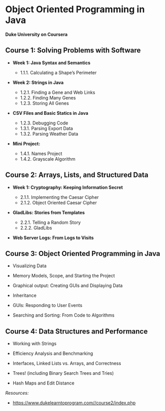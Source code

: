 # Object Oriented Programming in Java
**Duke University on Coursera**

## Course 1: Solving Problems with Software

- **Week 1: Java Syntax and Semantics**
    - 1.1.1. Calculating a Shape’s Perimeter

- **Week 2: Strings in Java**
    - 1.2.1. Finding a Gene and Web Links
    - 1.2.2. Finding Many Genes
    - 1.2.3. Storing All Genes

- **CSV Files and Basic Statics in Java**
    - 1.2.3. Debugging Code
    - 1.3.1. Parsing Export Data
    - 1.3.2. Parsing Weather Data

- **Mini Project:**
    - 1.4.1. Names Project
    - 1.4.2. Grayscale Algorithm

## Course 2: Arrays, Lists, and Structured Data

- **Week 1: Cryptography: Keeping Information Secret**
    - 2.1.1. Implementing the Caesar Cipher
    - 2.1.2. Object Oriented Caesar Cipher

- **GladLibs: Stories from Templates**
    - 2.2.1. Telling a Random Story
    - 2.2.2. GladLibs

- **Web Server Logs: From Logs to Visits**

## Course 3: Object Oriented Programming in Java
- Visualizing Data

- Memory Models, Scope, and Starting the Project

- Graphical output: Creating GUIs and Displaying Data

- Inheritance

- GUIs: Responding to User Events

- Searching and Sorting: From Code to Algorithms

## Course 4: Data Structures and Performance

- Working with Strings

- Efficiency Analysis and Benchmarking

- Interfaces, Linked Lists vs. Arrays, and Correctness

- Trees! (including Binary Search Trees and Tries)

- Hash Maps and Edit Distance

*Resources:*
- https://www.dukelearntoprogram.com//course2/index.php